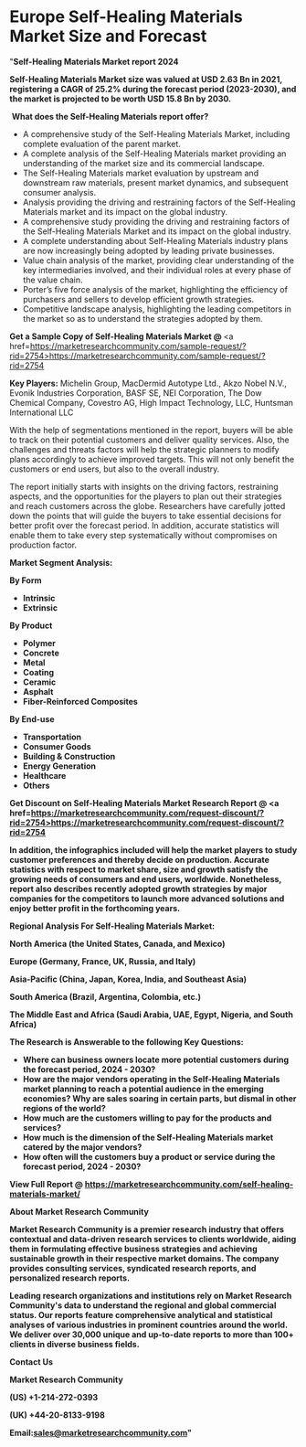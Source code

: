 # Europe Self-Healing Materials Market Size and Forecast
"<strong>Self-Healing Materials Market report 2024</strong>

<strong>Self-Healing Materials Market size was valued at USD 2.63 Bn in 2021, registering a CAGR of 25.2% during the forecast period (2023-2030), and the market is projected to be worth USD 15.8 Bn by 2030.</strong>

 <strong><b>What does the Self-Healing Materials report offer?</b></strong>
<ul>
  <li>A comprehensive study of the Self-Healing Materials Market, including complete evaluation of the parent market.</li>
  <li>A complete analysis of the Self-Healing Materials market providing an understanding of the market size and its commercial landscape.</li>
  <li>The Self-Healing Materials market evaluation by upstream and downstream raw materials, present market dynamics, and subsequent consumer analysis.</li>
  <li>Analysis providing the driving and restraining factors of the Self-Healing Materials market and its impact on the global industry.</li>
  <li>A comprehensive study providing the driving and restraining factors of the Self-Healing Materials Market and its impact on the global industry.</li>
  <li>A complete understanding about Self-Healing Materials industry plans are now increasingly being adopted by leading private businesses.</li>
  <li>Value chain analysis of the market, providing clear understanding of the key intermediaries involved, and their individual roles at every phase of the value chain.</li>
  <li>Porter’s five force analysis of the market, highlighting the efficiency of purchasers and sellers to develop efficient growth strategies.</li>
  <li>Competitive landscape analysis, highlighting the leading competitors in the market so as to understand the strategies adopted by them.</li>
</ul>

<strong>Get a Sample Copy of Self-Healing Materials Market @ </strong><a href=https://marketresearchcommunity.com/sample-request/?rid=2754><u>https://marketresearchcommunity.com/sample-request/?rid=2754</u></a>

<strong>Key Players:</strong> 
Michelin Group, MacDermid Autotype Ltd., Akzo Nobel N.V., Evonik Industries Corporation, BASF SE, NEI Corporation, The Dow Chemical Company, Covestro AG, High Impact Technology, LLC, Huntsman International LLC

With the help of segmentations mentioned in the report, buyers will be able to track on their potential customers and deliver quality services. Also, the challenges and threats factors will help the strategic planners to modify plans accordingly to achieve improved targets. This will not only benefit the customers or end users, but also to the overall industry.

The report initially starts with insights on the driving factors, restraining aspects, and the opportunities for the players to plan out their strategies and reach customers across the globe. Researchers have carefully jotted down the points that will guide the buyers to take essential decisions for better profit over the forecast period. In addition, accurate statistics will enable them to take every step systematically without compromises on production factor.

<strong>Market Segment Analysis:</strong>


<strong><strong>By Form</strong></h4>
<ul>
 	<li>Intrinsic</li>
 	<li>Extrinsic</li>
</ul>
<strong><strong>By Product</strong></h4>
<ul>
 	<li>Polymer</li>
 	<li>Concrete</li>
 	<li>Metal</li>
 	<li>Coating</li>
 	<li>Ceramic</li>
 	<li>Asphalt</li>
 	<li>Fiber-Reinforced Composites</li>
</ul>
<strong><strong>By End-use</strong></h4>
<ul>
 	<li>Transportation</li>
 	<li>Consumer Goods</li>
 	<li>Building &amp; Construction</li>
 	<li>Energy Generation</li>
 	<li>Healthcare</li>
 	<li>Others</li>
</ul>

<strong>Get Discount on Self-Healing Materials Market Research Report @ </b></strong><a href=https://marketresearchcommunity.com/request-discount/?rid=2754><u>https://marketresearchcommunity.com/request-discount/?rid=2754</u></a>

In addition, the infographics included will help the market players to study customer preferences and thereby decide on production. Accurate statistics with respect to market share, size and growth satisfy the growing needs of consumers and end users, worldwide. Nonetheless, report also describes recently adopted growth strategies by major companies for the competitors to launch more advanced solutions and enjoy better profit in the forthcoming years.

<strong>Regional Analysis For Self-Healing Materials Market:</strong>

<strong>North America</strong> (the United States, Canada, and Mexico)

<strong>Europe</strong> (Germany, France, UK, Russia, and Italy)

<strong>Asia-Pacific</strong> (China, Japan, Korea, India, and Southeast Asia)

<strong>South America</strong> (Brazil, Argentina, Colombia, etc.)

<strong>The Middle East and Africa</strong> (Saudi Arabia, UAE, Egypt, Nigeria, and South Africa)

<strong>The Research is Answerable to the following Key Questions:</strong>
<ul>
 	<li>Where can business owners locate more potential customers during the forecast period, 2024 - 2030?</li>
 	<li>How are the major vendors operating in the Self-Healing Materials market planning to reach a potential audience in the emerging economies? Why are sales soaring in certain parts, but dismal in other regions of the world?</li>
 	<li>How much are the customers willing to pay for the products and services?</li>
 	<li>How much is the dimension of the Self-Healing Materials market catered by the major vendors?</li>
 	<li>How often will the customers buy a product or service during the forecast period, 2024 - 2030?</li>
</ul>

<strong>View Full Report @</strong> <a href=https://marketresearchcommunity.com/self-healing-materials-market/>https://marketresearchcommunity.com/self-healing-materials-market/</a>

<strong>About Market Research Community</strong>

Market Research Community is a premier research industry that offers contextual and data-driven research services to clients worldwide, aiding them in formulating effective business strategies and achieving sustainable growth in their respective market domains. The company provides consulting services, syndicated research reports, and personalized research reports.

Leading research organizations and institutions rely on Market Research Community's data to understand the regional and global commercial status. Our reports feature comprehensive analytical and statistical analyses of various industries in prominent countries around the world. We deliver over 30,000 unique and up-to-date reports to more than 100+ clients in diverse business fields.

<strong>Contact Us</strong>

<strong>Market Research Community</strong>

(US) +1-214-272-0393

(UK) +44-20-8133-9198

<strong>Email:</strong>sales@marketresearchcommunity.com"
